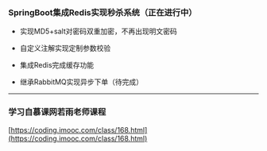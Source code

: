 ### SpringBoot集成Redis实现秒杀系统（正在进行中）

- 实现MD5+salt对密码双重加密，不再出现明文密码

- 自定义注解实现定制参数校验

- 集成Redis完成缓存功能

- 继承RabbitMQ实现异步下单（待完成）


---
### 学习自慕课网若雨老师课程
[https://coding.imooc.com/class/168.html](https://coding.imooc.com/class/168.html)